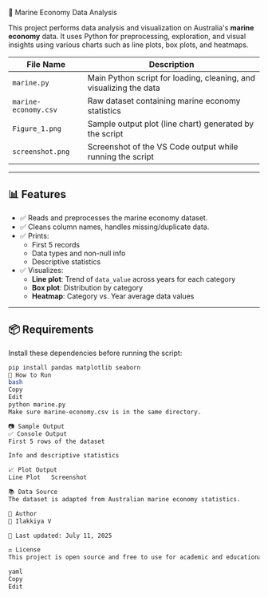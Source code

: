 🌊 Marine Economy Data Analysis

This project performs data analysis and visualization on Australia's **marine economy** data. It uses Python for preprocessing, exploration, and visual insights using various charts such as line plots, box plots, and heatmaps.

| File Name              | Description                                  |
|------------------------|----------------------------------------------|
| `marine.py`            | Main Python script for loading, cleaning, and visualizing the data |
| `marine-economy.csv`   | Raw dataset containing marine economy statistics |
| `Figure_1.png`         | Sample output plot (line chart) generated by the script |
| `screenshot.png`       | Screenshot of the VS Code output while running the script |

---

## 📊 Features

- ✅ Reads and preprocesses the marine economy dataset.
- ✅ Cleans column names, handles missing/duplicate data.
- ✅ Prints:
  - First 5 records
  - Data types and non-null info
  - Descriptive statistics
- ✅ Visualizes:
  - **Line plot**: Trend of `data_value` across years for each category
  - **Box plot**: Distribution by category
  - **Heatmap**: Category vs. Year average data values

---

## 📦 Requirements

Install these dependencies before running the script:

```bash
pip install pandas matplotlib seaborn
🚀 How to Run
bash
Copy
Edit
python marine.py
Make sure marine-economy.csv is in the same directory.

📷 Sample Output
✅ Console Output
First 5 rows of the dataset

Info and descriptive statistics

📈 Plot Output
Line Plot	Screenshot

📚 Data Source
The dataset is adapted from Australian marine economy statistics.

🧠 Author
👤 Ilakkiya V

📅 Last updated: July 11, 2025

⚖️ License
This project is open source and free to use for academic and educational purposes.

yaml
Copy
Edit
